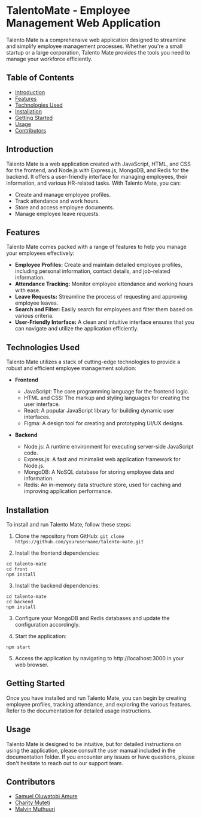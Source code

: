 # TalentoMate - Employee Management Web Application

Talento Mate is a comprehensive web application designed to streamline and simplify employee management processes. Whether you're a small startup or a large corporation, Talento Mate provides the tools you need to manage your workforce efficiently.

## Table of Contents
- [Introduction](#introduction)
- [Features](#features)
- [Technologies Used](#technologies-used)
- [Installation](#installation)
- [Getting Started](#getting-started)
- [Usage](#usage)
- [Contributors](#contributors)

## Introduction
Talento Mate is a web application created with JavaScript, HTML, and CSS for the frontend, and Node.js with Express.js, MongoDB, and Redis for the backend. It offers a user-friendly interface for managing employees, their information, and various HR-related tasks. With Talento Mate, you can:

- Create and manage employee profiles.
- Track attendance and work hours.
- Store and access employee documents.
- Manage employee leave requests.

## Features
Talento Mate comes packed with a range of features to help you manage your employees effectively:

- **Employee Profiles:** Create and maintain detailed employee profiles, including personal information, contact details, and job-related information.
- **Attendance Tracking:** Monitor employee attendance and working hours with ease.
- **Leave Requests:** Streamline the process of requesting and approving employee leaves.
- **Search and Filter:** Easily search for employees and filter them based on various criteria.
- **User-Friendly Interface:** A clean and intuitive interface ensures that you can navigate and utilize the application efficiently.

## Technologies Used
Talento Mate utilizes a stack of cutting-edge technologies to provide a robust and efficient employee management solution:

- **Frontend**
  - JavaScript: The core programming language for the frontend logic.
  - HTML and CSS: The markup and styling languages for creating the user interface.
  - React: A popular JavaScript library for building dynamic user interfaces.
  - Figma: A design tool for creating and prototyping UI/UX designs.

- **Backend**
  - Node.js: A runtime environment for executing server-side JavaScript code.
  - Express.js: A fast and minimalist web application framework for Node.js.
  - MongoDB: A NoSQL database for storing employee data and information.
  - Redis: An in-memory data structure store, used for caching and improving application performance.

## Installation
To install and run Talento Mate, follow these steps:

1. Clone the repository from GitHub:
```git clone https://github.com/yourusername/talento-mate.git```

2. Install the frontend dependencies:
```
cd talento-mate
cd front 
npm install
```
3. Install the backend dependencies:
```
cd talento-mate
cd backend 
npm install
```

3. Configure your MongoDB and Redis databases and update the configuration accordingly.

4. Start the application:

```npm start```

5. Access the application by navigating to http://localhost:3000 in your web browser.

## Getting Started
Once you have installed and run Talento Mate, you can begin by creating employee profiles, tracking attendance, and exploring the various features. Refer to the documentation for detailed usage instructions.

## Usage
Talento Mate is designed to be intuitive, but for detailed instructions on using the application, please consult the user manual included in the documentation folder. If you encounter any issues or have questions, please don't hesitate to reach out to our support team.

## Contributors
- [Samuel Oluwatobi Amure](https://github.com/Khun111)
- [Charity Muteti](https://github.com/Chacha-M)
- [Malvin Muthuuri](https://github.com/malvinmuthuuri47)
